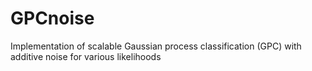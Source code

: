 # GPCnoise
Implementation of scalable Gaussian process classification (GPC) with additive noise for various likelihoods
